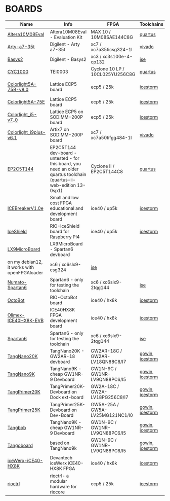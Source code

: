 # BOARDS
| Name | Info | FPGA | Toolchains | Image |
| --- | --- | --- |  --- | :---: |
| [Altera10M08Eval](Altera10M08Eval/README.md) | Altera10M08Eval - Evaluation Kit | MAX 10 / 10M08SAE144C8G | [quartus](../generator/toolchains/quartus/README.md) | <img src="Altera10M08Eval/board.png" height="48"> |
| [Arty-a7-35t](Arty-a7-35t/README.md) | Digilent - Arty a7-35t | xc7 / xc7a35ticsg324-1l | [vivado](../generator/toolchains/vivado/README.md) | <img src="Arty-a7-35t/board.png" height="48"> |
| [Basys2](Basys2/README.md) | Digilent - Basys2 | xc3 / xc3s100e-4-cp132 | [ise](../generator/toolchains/ise/README.md) | <img src="Basys2/board.png" height="48"> |
| [CYC1000](CYC1000/README.md) | TEI0003 | Cyclone 10 LP / 10CL025YU256C8G | [quartus](../generator/toolchains/quartus/README.md) | <img src="CYC1000/board.png" height="48"> |
| [Colorlight5A-75B-v8.0](Colorlight5A-75B-v8.0/README.md) | Lattice ECP5 board | ecp5 / 25k | [icestorm](../generator/toolchains/icestorm/README.md) | <img src="Colorlight5A-75B-v8.0/board.png" height="48"> |
| [Colorlight5A-75E](Colorlight5A-75E/README.md) | Lattice ECP5 board | ecp5 / 25k | [icestorm](../generator/toolchains/icestorm/README.md) | <img src="Colorlight5A-75E/board.png" height="48"> |
| [Colorlight_i5-v7_0](Colorlight_i5-v7_0/README.md) | Lattice ECP5 on SODIMM-200P board | ecp5 / 25k | [icestorm](../generator/toolchains/icestorm/README.md) | <img src="Colorlight_i5-v7_0/board.png" height="48"> |
| [Colorlight_i9plus-v6.1](Colorlight_i9plus-v6.1/README.md) | Artix7 on SODIMM-200P board | xc7 / xc7a50tifgg484-1l | [vivado](../generator/toolchains/vivado/README.md) | <img src="Colorlight_i9plus-v6.1/board.png" height="48"> |
| [EP2C5T144](EP2C5T144/README.md) | EP2C5T144 dev-board - untested - for this board, you need an older quartus toolchain (quartus-ii-web-edition 13-0sp1) | Cyclone II / EP2C5T144C8 | [quartus](../generator/toolchains/quartus/README.md) | <img src="EP2C5T144/board.png" height="48"> |
| [ICEBreakerV1.0e](ICEBreakerV1.0e/README.md) | Small and low cost FPGA educational and development board | ice40 / up5k | [icestorm](../generator/toolchains/icestorm/README.md) | <img src="ICEBreakerV1.0e/board.png" height="48"> |
| [IceShield](IceShield/README.md) | RIO-IceShield board for Raspberry PI4 | ice40 / up5k | [icestorm](../generator/toolchains/icestorm/README.md) | <img src="IceShield/board.png" height="48"> |
| [LX9MicroBoard](LX9MicroBoard/README.md) | LX9MicroBoard - Spartan6 devboard
on my debian12, it works with openFPGAloader | xc6 / xc6slx9-csg324 | [ise](../generator/toolchains/ise/README.md) | |
| [Numato-Spartan6](Numato-Spartan6/README.md) | Spartan6 - only for testing the toolchain | xc6 / xc6slx9-2tqg144 | [ise](../generator/toolchains/ise/README.md) | <img src="Numato-Spartan6/board.png" height="48"> |
| [OctoBot](OctoBot/README.md) | RIO-OctoBot board | ice40 / hx8k | [icestorm](../generator/toolchains/icestorm/README.md) | <img src="OctoBot/board.png" height="48"> |
| [Olimex-ICE40HX8K-EVB](Olimex-ICE40HX8K-EVB/README.md) | ICE40HX8K FPGA development board | ice40 / hx8k | [icestorm](../generator/toolchains/icestorm/README.md) | <img src="Olimex-ICE40HX8K-EVB/board.png" height="48"> |
| [Spartan6](Spartan6/README.md) | Spartan6 - only for testing the toolchain | xc6 / xc6slx9-2tqg144 | [ise](../generator/toolchains/ise/README.md) | |
| [TangNano20K](TangNano20K/README.md) | TangNano20K - GW2AR-18 devboard | GW2AR-18C / GW2AR-LV18QN88C8/I7 | [gowin](../generator/toolchains/gowin/README.md), [icestorm](../generator/toolchains/icestorm/README.md) | <img src="TangNano20K/board.png" height="48"> |
| [TangNano9K](TangNano9K/README.md) | TangNano9K - cheap GW1NR-9 Devboard | GW1N-9C / GW1NR-LV9QN88PC6/I5 | [gowin](../generator/toolchains/gowin/README.md), [icestorm](../generator/toolchains/icestorm/README.md) | <img src="TangNano9K/board.png" height="48"> |
| [TangPrimer20K](TangPrimer20K/README.md) | TangPrimer20K-Devboard on Dock ext-board | GW2A-18C / GW2A-LV18PG256C8/I7 | [gowin](../generator/toolchains/gowin/README.md), [icestorm](../generator/toolchains/icestorm/README.md) | <img src="TangPrimer20K/board.png" height="48"> |
| [TangPrimer25K](TangPrimer25K/README.md) | TangPrimer25K-Devboard on Dev-Board | GW5A-25A / GW5A-LV25MG121NC1/I0 | [gowin](../generator/toolchains/gowin/README.md), [icestorm](../generator/toolchains/icestorm/README.md) | <img src="TangPrimer25K/board.png" height="48"> |
| [Tangbob](Tangbob/README.md) | TangNano9K - cheap GW1NR-9 Devboard | GW1N-9C / GW1NR-LV9QN88PC6/I5 | [gowin](../generator/toolchains/gowin/README.md), [icestorm](../generator/toolchains/icestorm/README.md) | <img src="Tangbob/board.png" height="48"> |
| [Tangoboard](Tangoboard/README.md) | based on TangNano9k | GW1N-9C / GW1NR-LV9QN88PC6/I5 | [gowin](../generator/toolchains/gowin/README.md), [icestorm](../generator/toolchains/icestorm/README.md) | <img src="Tangoboard/board.png" height="48"> |
| [iceWerx-iCE40-HX8K](iceWerx-iCE40-HX8K/README.md) | Devantech iceWerx iCE40-HX8K FPGA | ice40 / hx8k | [icestorm](../generator/toolchains/icestorm/README.md) | <img src="iceWerx-iCE40-HX8K/board.png" height="48"> |
| [rioctrl](rioctrl/README.md) | rioctrl- a modular hardware for riocore | ecp5 / 25k | [icestorm](../generator/toolchains/icestorm/README.md) | <img src="rioctrl/board.png" height="48"> |
